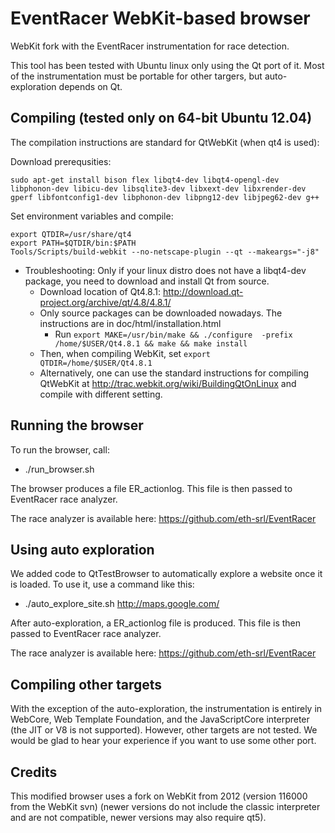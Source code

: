 EventRacer WebKit-based browser
===============================

WebKit fork with the EventRacer instrumentation for race detection.


This tool has been tested with Ubuntu linux only using the Qt port of it. Most of the instrumentation must be
portable for other targers, but auto-exploration depends on Qt.


Compiling (tested only on 64-bit Ubuntu 12.04)
----------------------------------------------

The compilation instructions are standard for QtWebKit (when qt4 is used):

Download prerequsities:

```
sudo apt-get install bison flex libqt4-dev libqt4-opengl-dev libphonon-dev libicu-dev libsqlite3-dev libxext-dev libxrender-dev gperf libfontconfig1-dev libphonon-dev libpng12-dev libjpeg62-dev g++
```

Set environment variables and compile:

```
export QTDIR=/usr/share/qt4
export PATH=$QTDIR/bin:$PATH
Tools/Scripts/build-webkit --no-netscape-plugin --qt --makeargs="-j8"
```

   * Troubleshooting: Only if your linux distro does not have a libqt4-dev package, you need to download and install Qt from source.
      * Download location of Qt4.8.1: http://download.qt-project.org/archive/qt/4.8/4.8.1/
      * Only source packages can be downloaded nowadays. The instructions are in doc/html/installation.html
         * Run ```export MAKE=/usr/bin/make && ./configure  -prefix /home/$USER/Qt4.8.1 && make && make install```
      * Then, when compiling WebKit, set ```export QTDIR=/home/$USER/Qt4.8.1```
      * Alternatively, one can use the standard instructions for compiling QtWebKit at
http://trac.webkit.org/wiki/BuildingQtOnLinux and compile with different setting.

Running the browser
-------------------

To run the browser, call:
   * ./run_browser.sh

The browser produces a file ER_actionlog. This file is then passed to EventRacer race analyzer.

The race analyzer is available here: https://github.com/eth-srl/EventRacer

Using auto exploration
----------------------

We added code to QtTestBrowser to automatically explore a website once it is loaded. To use it,
use a command like this:

   * ./auto_explore_site.sh http://maps.google.com/

After auto-exploration, a ER_actionlog file is produced. This file is then passed to EventRacer race analyzer.

The race analyzer is available here: https://github.com/eth-srl/EventRacer

Compiling other targets
-----------------------

With the exception of the auto-exploration, the instrumentation is entirely in WebCore, Web Template Foundation, and
the JavaScriptCore interpreter (the JIT or V8 is not supported). However, other targets are not
tested. We would be glad to hear your experience if you want to use some other port.

Credits
-------

This modified browser uses a fork on WebKit from 2012 (version 116000 from the WebKit svn)
(newer versions do not include the classic interpreter and are not compatible, newer versions may also require qt5).
